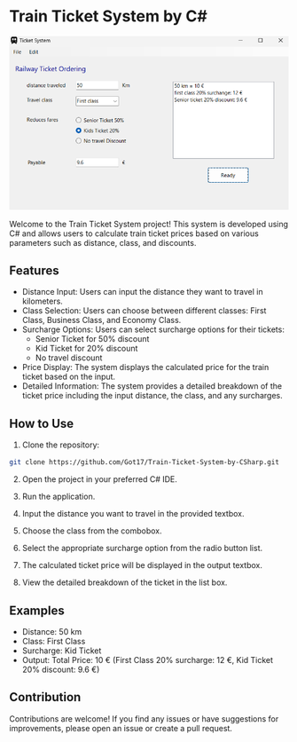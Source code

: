 # Train Ticket System by C#

![AppImage](Images/TicketSystemApp.png)

Welcome to the Train Ticket System project! This system is developed using C# and allows users to calculate train ticket prices based on various parameters such as distance, class, and discounts.

## Features

- Distance Input: Users can input the distance they want to travel in kilometers.
- Class Selection: Users can choose between different classes: First Class, Business Class, and Economy Class.
- Surcharge Options: Users can select surcharge options for their tickets:
  - Senior Ticket for 50% discount
  - Kid Ticket for 20% discount
  - No travel discount
- Price Display: The system displays the calculated price for the train ticket based on the input.
- Detailed Information: The system provides a detailed breakdown of the ticket price including the input distance, the class, and any surcharges.

## How to Use

1. Clone the repository:

  ``` bash
  git clone https://github.com/Got17/Train-Ticket-System-by-CSharp.git
  ```

2. Open the project in your preferred C# IDE.

3. Run the application.

4. Input the distance you want to travel in the provided textbox.

5. Choose the class from the combobox.

6. Select the appropriate surcharge option from the radio button list.

7. The calculated ticket price will be displayed in the output textbox.

8. View the detailed breakdown of the ticket in the list box.

## Examples

- Distance: 50 km
- Class: First Class
- Surcharge: Kid Ticket
- Output: Total Price: 10 € (First Class 20% surcharge: 12 €, Kid Ticket 20% discount: 9.6 €)

## Contribution

Contributions are welcome! If you find any issues or have suggestions for improvements, please open an issue or create a pull request.

